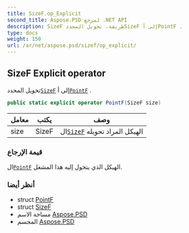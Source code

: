 ```yaml
---
title: SizeF.op_Explicit
second_title: Aspose.PSD لمرجع .NET API
description: SizeF طريقة. تحويل المحددSizeF إلى أPointF .
type: docs
weight: 150
url: /ar/net/aspose.psd/sizef/op_explicit/
---
```

## SizeF Explicit operator

تحويل المحدد[`SizeF`](../) إلى أ[`PointF`](../../pointf/) .

```csharp
public static explicit operator PointF(SizeF size)
```

| معامل | يكتب | وصف |
| --- | --- | --- |
| size | SizeF | ال[`SizeF`](../) الهيكل المراد تحويله |

### قيمة الإرجاع

ال[`PointF`](../../pointf/) الهيكل الذي يتحول إليه هذا المشغل.

### أنظر أيضا

* struct [PointF](../../pointf/)
* struct [SizeF](../)
* مساحة الاسم [Aspose.PSD](../../sizef/)
* المجسم [Aspose.PSD](../../../)


